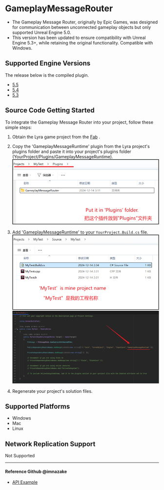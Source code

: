 # GameplayMessageRouter
- The Gameplay Message Router, originally by Epic Games, was designed for communication between unconnected gameplay objects but only supported Unreal Engine 5.0.
- This version has been updated to ensure compatibility with Unreal Engine 5.3+, while retaining the original functionality. Compatible with Windows.

## Supported Engine Versions
The release below is the compiled plugin.
- [5.5](https://github.com/laomo404/GameplayMessageRouter/releases/tag/5.5) 
- [5.4](https://github.com/laomo404/GameplayMessageRouter/releases/tag/5.4) 
- [5.3](https://github.com/laomo404/GameplayMessageRouter/releases/tag/5.3)

## Source Code Getting Started

To integrate the Gameplay Message Router into your project, follow these simple steps:

1. Obtain the Lyra game project from the [Fab](https://www.fab.com/zh-cn/listings/93faede1-4434-47c0-85f1-bf27c0820ad0) .

2. Copy the 'GameplayMessageRuntime' plugin from the Lyra project's plugins folder and paste it into your project's plugins folder (YourProject/Plugins/GameplayMessageRuntime).
![WhereIsFolder](https://raw.githubusercontent.com/laomo404/GameplayMessageRouter/docs/Docs/WhereIsFolder.png)

3. Add 'GameplayMessageRuntime' to your `YourProject.Build.cs` file.
![WhereIsFile](https://raw.githubusercontent.com/laomo404/GameplayMessageRouter/docs/Docs/WhereIsFile.png)
![HowToAdd](https://raw.githubusercontent.com/laomo404/GameplayMessageRouter/docs/Docs/HowToAdd.png)

4. Regenerate your project's solution files.

## Supported Platforms

- Windows
- Mac
- Linux

## Network Replication Support

Not Supported

---
#### Reference Github @imnazake
- [API Example](https://github.com/imnazake/gameplay-message-router)
